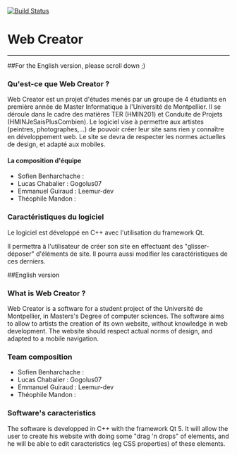 [![Build Status](https://travis-ci.org/WookieTeam/TERM1-WebCreator.svg?branch=master)](https://travis-ci.org/WookieTeam/TERM1-WebCreator)

Web Creator
======
---
##For the English version, please scroll down ;)

### Qu'est-ce que Web Creator ?

Web Creator est un projet d'études menés par un groupe de 4 étudiants en première année de Master Informatique à l'Université de Montpellier.
Il se déroule dans le cadre des matières TER (HMIN201) et Conduite de Projets (HMINJeSaisPlusCombien).
Le logiciel vise à permettre aux artistes (peintres, photographes,...) de pouvoir créer leur site sans rien y connaître en développement web. Le site se devra de respecter les normes actuelles de design, et adapté aux mobiles.

#### La composition d'équipe

* Sofien Benharchache :
* Lucas Chabalier : Gogolus07
* Emmanuel Guiraud : Leemur-dev
* Théophile Mandon :

### Caractéristiques du logiciel
Le logiciel est développé en C++ avec l'utilisation du framework Qt.

Il permettra à l'utilisateur de créer son site en effectuant des "glisser-déposer" d'éléments de site. Il pourra aussi modifier les caractéristiques de ces derniers.

##English version
### What is Web Creator ?

Web Creator is a software for a student project of the Université de Montpellier, in Masters's Degree of computer sciences.
The software aims to allow to artists the creation of its own website, without knowledge in web development. The website should respect actual norms of design, and adapted to a mobile navigation.

### Team composition
* Sofien Benharchache :
* Lucas Chabalier : Gogolus07
* Emmanuel Guiraud : Leemur-dev
* Théophile Mandon :

### Software's caracteristics
The software is developped in C++ with the framework Qt 5.
It will allow the user to create his website with doing some "drag 'n drops" of elements, and he will be able to edit caracteristics (eg CSS properties) of these elements.
